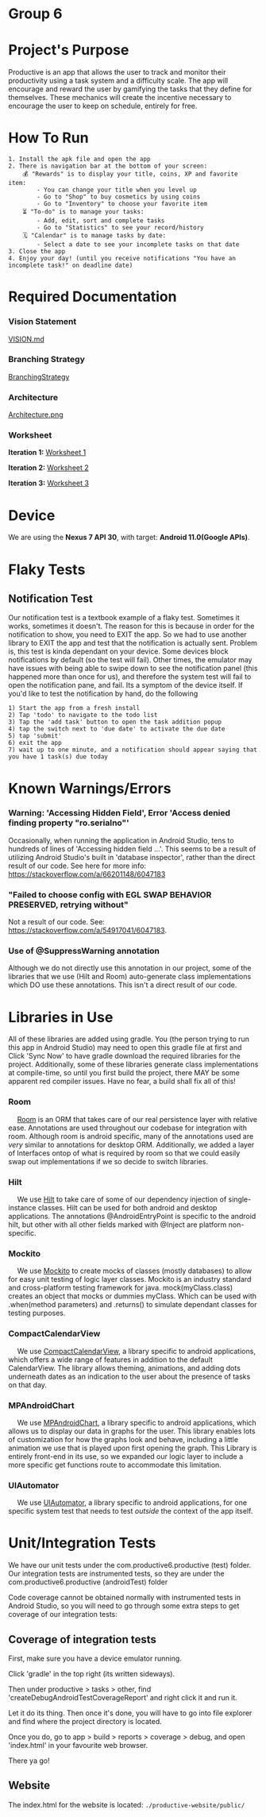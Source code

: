 # Group 6

# Project's Purpose
Productive is an app that allows the user to track and monitor their productivity using a task system and a difficulty scale. The app will encourage and reward the user by gamifying the tasks that they define for themselves.  These mechanics will create the incentive necessary to encourage the user to keep on schedule, entirely for free.

# How To Run
```
1. Install the apk file and open the app
2. There is navigation bar at the bottom of your screen:
    💰 "Rewards" is to display your title, coins, XP and favorite item:
        - You can change your title when you level up
        - Go to "Shop" to buy cosmetics by using coins
        - Go to "Inventory" to choose your favorite item
    ⏳ "To-do" is to manage your tasks:
        - Add, edit, sort and complete tasks
        - Go to "Statistics" to see your record/history
    🗓 "Calendar" is to manage tasks by date:
        - Select a date to see your incomplete tasks on that date
3. Close the app
4. Enjoy your day! (until you receive notifications "You have an incomplete task!" on deadline date)
```
# Required Documentation

### Vision Statement
[VISION.md](https://code.cs.umanitoba.ca/3350-winter-2021-a01/Productive-6/-/blob/master/VISION.md)

### Branching Strategy
[BranchingStrategy](https://code.cs.umanitoba.ca/3350-winter-2021-a01/Productive-6/-/blob/master/BranchingStratagy.md)

### Architecture
[Architecture.png](https://code.cs.umanitoba.ca/3350-winter-2021-a01/Productive-6/-/blob/master/architecture.png)

### Worksheet
**Iteration 1:** [Worksheet 1](https://code.cs.umanitoba.ca/3350-winter-2021-a01/Productive-6/-/blob/master/i1_worksheet.md)

**Iteration 2:** [Worksheet 2](https://code.cs.umanitoba.ca/3350-winter-2021-a01/Productive-6/-/blob/master/i2_worksheet.md)

**Iteration 3:** [Worksheet 3](https://code.cs.umanitoba.ca/3350-winter-2021-a01/Productive-6/-/blob/master/i3_worksheet.md)

# Device

We are using the **Nexus 7 API 30**, with target: **Android 11.0(Google APIs)**.

# Flaky Tests
## Notification Test
Our notification test is a textbook example of a flaky test. Sometimes it works, sometimes it doesn't. The reason for this is because in order for the notification to show, you need to EXIT the app. So we had to use another library to EXIT the app and test that the notification is actually sent. Problem is, this test is kinda dependant on your device. Some devices block notifications by default (so the test will fail). Other times, the emulator may have issues with being able to swipe down to see the notification panel (this happened more than once for us), and therefore the system test will fail to open the notification pane, and fail.
Its a symptom of the device itself.
If you'd like to test the notification by hand, do the following
```
1) Start the app from a fresh install
2) Tap 'todo' to navigate to the todo list
3) Tap the 'add task' button to open the task addition popup
4) tap the switch next to 'due date' to activate the due date
5) tap 'submit'
6) exit the app
7) wait up to one minute, and a notification should appear saying that you have 1 task(s) due today
```


# Known Warnings/Errors

### Warning: 'Accessing Hidden Field', Error 'Access denied finding property "ro.serialno"'
Occasionally, when running the application in Android Studio, tens to hundreds of lines of 'Accessing hidden field ...'. This seems to be a result of utilizing Android Studio's built in 'database inspector', rather than the direct result of our code. See here for more info: https://stackoverflow.com/a/66201148/6047183

### "Failed to choose config with EGL SWAP BEHAVIOR PRESERVED, retrying without"
Not a result of our code. See: https://stackoverflow.com/a/54917041/6047183.

### Use of @SuppressWarning annotation
Although we do not directly use this annotation in our project, some of the libraries that we use (Hilt and Room) auto-generate class implementations which DO use these annotations. This isn't a direct result of our code.


# Libraries in Use
All of these libraries are added using gradle. You (the person trying to run this app in Android Studio) may need to open this gradle file at first and Click 'Sync Now' to have gradle download the required libraries for the project.
Additionally, some of these libraries generate class implementations at compile-time, so until you first build the project, there MAY be some apparent red compiler issues. Have no fear, a build shall fix all of this!

### Room
&emsp; [Room](https://developer.android.com/jetpack/androidx/releases/room) is an ORM that takes care of our real persistence layer with relative ease. Annotations are used throughout our codebase for integration with room. Although room is android specific, many of the annotations used are _very_ similar to annotations for desktop ORM. Additionally, we added a layer of Interfaces ontop of what is required by room so that we could easily swap out implementations if we so decide to switch libraries.

### Hilt
&emsp; We use [Hilt](https://dagger.dev/hilt/) to take care of some of our dependency injection of single-instance classes. Hilt can be used for both android and desktop applications. The annotations @AndroidEntryPoint is specific to the android hilt, but other with all other fields marked with @Inject are platform non-specific.  

### Mockito  
&emsp; We use [Mockito](https://mvnrepository.com/artifact/org.mockito/mockito-core) to create mocks of classes (mostly databases) to allow for easy unit testing of logic layer classes. Mockito is an industry standard and cross-platform testing framework for java. mock(myClass.class) creates an object that mocks or dummies myClass. Which can be used with .when(method parameters) and .returns() to simulate dependant classes for testing purposes.

### CompactCalendarView
&emsp; We use [CompactCalendarView](https://github.com/SundeepK/CompactCalendarView), a library specific to android applications, which offers a wide range of features in addition to the default CalendarView. The library allows theming, animations, and adding dots underneath dates as an indication to the user about the presence of tasks on that day.

### MPAndroidChart
&emsp; We use [MPAndroidChart](https://github.com/PhilJay/MPAndroidChart), a library specific to android applications, which allows us to display our data in graphs for the user. This library enables lots of customization for how the graphs look and behave, including a little animation we use that is played upon first opening the graph. This Library is entirely front-end in its use, so we expanded our logic layer to include a more specific get functions route to accommodate this limitation.

### UIAutomator
&emsp; We use [UIAutomator](https://developer.android.com/training/testing/ui-automator), a library specific to android applications, for one specific system test that needs to test *outside* the context of the app itself.


# Unit/Integration Tests
We have our unit tests under the com.productive6.productive (test) folder.
Our integration tests are instrumented tests, so they are under the com.productive6.productive (androidTest) folder

Code coverage cannot be obtained normally with instrumented tests in Android Studio, so you will need to go through some extra steps to get coverage of our integration tests:

## Coverage of integration tests

First, make sure you have a device emulator running.

Click 'gradle' in the top right (its written sideways).

Then under productive > tasks > other, find 'createDebugAndroidTestCoverageReport' and right click it and run it.

Let it do its thing. Then once it's done, you will have to go into file explorer and find where the project directory is located.

Once you do, go to app > build > reports > coverage > debug, and open 'index.html' in your favourite web browser.

There ya go!

## Website

The index.html for the website is located: `./productive-website/public/`